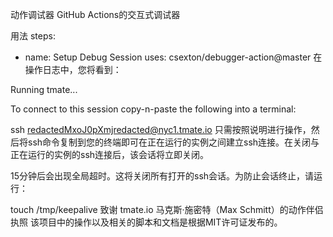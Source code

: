 动作调试器
GitHub Actions的交互式调试器

用法
steps:
- name: Setup Debug Session
  uses: csexton/debugger-action@master
在操作日志中，您将看到：

Running tmate...

To connect to this session copy-n-paste the following into a terminal:

ssh redactedMxoJ0pXmjredacted@nyc1.tmate.io
只需按照说明进行操作，然后将ssh命令复制到您的终端即可在正在运行的实例之间建立ssh连接。在关闭与正在运行的实例的ssh连接后，该会话将立即关闭。

15分钟后会出现全局超时。这将关闭所有打开的ssh会话。为防止会话终止，请运行：

touch /tmp/keepalive
致谢
tmate.io
马克斯·施密特（Max Schmitt）的动作伴侣
执照
该项目中的操作以及相关的脚本和文档是根据MIT许可证发布的。
